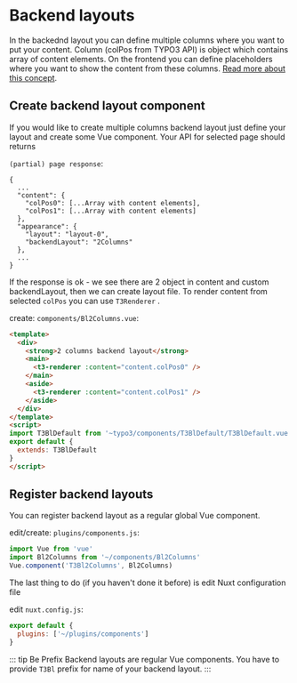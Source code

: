 # Backend layouts

In the backednd layout you can define multiple columns where you want to put your content. Column (colPos from TYPO3 API) is object which contains array of content elements. On the frontend you can define placeholders where you want to show the content from these columns. [Read more about this concept](https://usetypo3.com/backend-layouts.html).

## Create backend layout component

If you would like to create multiple columns backend layout just define your layout and create some Vue component. Your API for selected page should returns 

`(partial) page response`:
``` json{4,5}
{
  ...
  "content": {
    "colPos0": [...Array with content elements],
    "colPos1": [...Array with content elements]
  },
  "appearance": {
    "layout": "layout-0",
    "backendLayout": "2Columns"
  },
  ...
}
```

If the response is ok - we see there are 2 object in content and custom backendLayout, then we can create layout file. To render content from selected `colPos` you can use `T3Renderer` .

create: `components/Bl2Columns.vue`:
```html
<template>
  <div>
    <strong>2 columns backend layout</strong>
    <main>
      <t3-renderer :content="content.colPos0" />
    </main>
    <aside>
      <t3-renderer :content="content.colPos1" />
    </aside>
  </div>
</template>
<script>
import T3BlDefault from '~typo3/components/T3BlDefault/T3BlDefault.vue'
export default {
  extends: T3BlDefault
}
</script>
```


## Register backend layouts

You can register backend layout as a regular global Vue component. 

edit/create: `plugins/components.js`:

```js
import Vue from 'vue'
import Bl2Columns from '~/components/Bl2Columns'
Vue.component('T3Bl2Columns', Bl2Columns)
```

The last thing to do (if you haven't done it before) is edit Nuxt configuration file

edit `nuxt.config.js`:

```js
export default {
  plugins: ['~/plugins/components']
}
```

::: tip Be Prefix
Backend layouts are regular Vue components. You have to provide `T3Bl` prefix for name of your backend layout.
::: 
